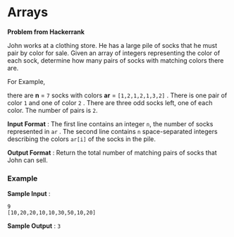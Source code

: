 # Arrays

**Problem from Hackerrank**

John works at a clothing store. He has a large pile of socks that he must pair by color for sale. Given an array of integers representing the color of each sock, determine how many pairs of socks with matching colors there are.

For Example, 

there are **n** = `7`  socks with colors **ar** = `[1,2,1,2,1,3,2]` . 
There is one pair of color  `1` and one of color `2` . There are three odd socks left, one of each color. The number of pairs is `2`.

**Input Format** :
The first line contains an integer `n`, the number of socks represented in `ar` . 
The second line contains `n` space-separated integers describing the colors `ar[i]` of the socks in the pile.

**Output Format** :
Return the total number of matching pairs of socks that John can sell.

### **Example**

**Sample Input** : 

`9`        
`[10,20,20,10,10,30,50,10,20]`

**Sample Output** : `3`

